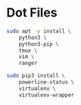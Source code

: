 # Dot Files

```bash
sudo apt -y install \
    python3 \
    python3-pip \
    tmux \
    vim \
    ranger

```

```bash
sudo pip3 install \
    powerline-status \
    virtualenv \
    virtualenv-wrapper

```
